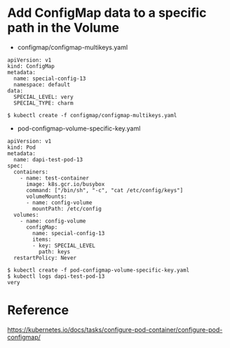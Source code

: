 # Add ConfigMap data to a specific path in the Volume

* configmap/configmap-multikeys.yaml
```
apiVersion: v1
kind: ConfigMap
metadata:
  name: special-config-13
  namespace: default
data:
  SPECIAL_LEVEL: very
  SPECIAL_TYPE: charm
```

```
$ kubectl create -f configmap/configmap-multikeys.yaml
```

* pod-configmap-volume-specific-key.yaml
```
apiVersion: v1
kind: Pod
metadata:
  name: dapi-test-pod-13
spec:
  containers:
    - name: test-container
      image: k8s.gcr.io/busybox
      command: ["/bin/sh", "-c", "cat /etc/config/keys"]
      volumeMounts:
      - name: config-volume
        mountPath: /etc/config
  volumes:
    - name: config-volume
      configMap:
        name: special-config-13
        items:
        - key: SPECIAL_LEVEL
          path: keys
  restartPolicy: Never
```

```
$ kubectl create -f pod-configmap-volume-specific-key.yaml
$ kubectl logs dapi-test-pod-13
very
```

# Reference
https://kubernetes.io/docs/tasks/configure-pod-container/configure-pod-configmap/

